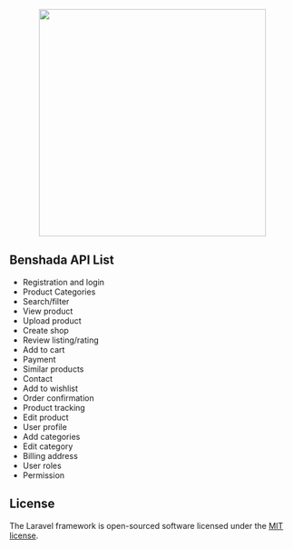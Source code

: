 <p align="center"><a href="https://laravel.com" target="_blank"><img src="https://raw.githubusercontent.com/laravel/art/master/logo-lockup/5%20SVG/2%20CMYK/1%20Full%20Color/laravel-logolockup-cmyk-red.svg" width="400"></a></p>



## Benshada API List

- Registration and login
- Product Categories
- Search/filter
- View product
- Upload product
- Create shop
- Review listing/rating
- Add to cart
- Payment
- Similar products
- Contact
- Add to wishlist
- Order confirmation
- Product tracking
- Edit product
- User profile
- Add categories
- Edit category
- Billing address
- User roles
- Permission


## License

The Laravel framework is open-sourced software licensed under the [MIT license](https://opensource.org/licenses/MIT).
